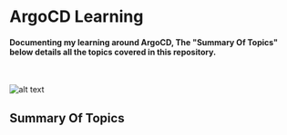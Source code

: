 # ArgoCD Learning
<h4>Documenting my learning around ArgoCD, The "Summary Of Topics" below details all the topics covered in this repository.</h4>
<br>

![alt text](https://assets-global.website-files.com/622642781cd7e96ac1f66807/639ceee8f59e0bc5d679b993_Argo%20CD%20Helm%20Chart%20Blog-p-1080.png)<br>

<h2>Summary Of Topics</h2>


